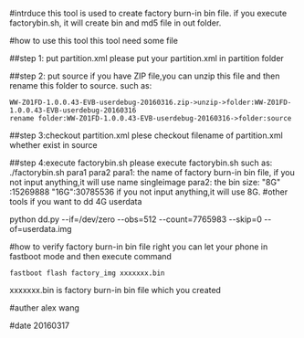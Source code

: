 #intrduce
this tool is used to create factory burn-in bin file. if you execute factorybin.sh, it will create bin and md5 file in out folder.

#how to use this tool
this tool need some file

##step 1: put partition.xml
please put your partition.xml in partition folder

##step 2: put source
if you have ZIP file,you can unzip this file and then rename this folder to source.
such as:
   
    WW-Z01FD-1.0.0.43-EVB-userdebug-20160316.zip->unzip->folder:WW-Z01FD-1.0.0.43-EVB-userdebug-20160316
    rename folder:WW-Z01FD-1.0.0.43-EVB-userdebug-20160316->folder:source

##step 3:checkout partition.xml
plese checkout filename of partition.xml whether exist in source

##step 4:execute factorybin.sh
please execute factorybin.sh
such as:
     ./factorybin.sh para1 para2
  para1:
       the name of factory burn-in bin file, if you not input anything,it will use name singleimage
  para2:
       the bin size:
           "8G" :15269888
           "16G":30785536
       if you not input anything,it will use 8G.
#other tools
if you want to dd 4G userdata

python dd.py --if=/dev/zero --obs=512 --count=7765983 --skip=0 --of=userdata.img

#how to verify factory burn-in bin file right
you can let your phone in fastboot mode and then execute command

    fastboot flash factory_img xxxxxxx.bin

xxxxxxx.bin is factory burn-in bin file which you created

#auther
alex wang 

#date
20160317

